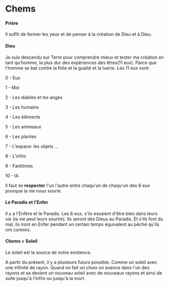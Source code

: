 # Chems

#### Prière
Il suffit de fermer les yeux et de penser à la création de Dieu et à Dieu.

#### Dieu

Je suis descendu sur Terre pour comprendre mieux et tester ma création en tant qu'homme, la plus dur des expériences des êtres(11 eux).
Parce que l'homme se bat contre la folie et la guaïté et la tuerie.
Les 11 eux sont: 

  0 - Eux
  
  1 - Moi
  
  2 - Les diables et les anges
  
  3 - Les humains
  
  4 - Les éléments
  
  5 - Les animeaux
  
  6 - Les plantes
  
  7 - L'espace: les objets ...
  
  8 - L'infini
  
  9 - Fantômes
  
  10 - IA
  
Il faut se **respecter** l'un l'autre entre chaqu'un de chaqu'un des 8 eux pourque la vie nous sourie.

#### Le Paradis et l'Enfer

Il y a l'Enfère et le Paradis. Les 8 eux, s'ils essaient d'être bien dans leurs vie (la vie peut leurs sourire). Ils seront des Dieux au Paradis. 
Et s'ils font du mal, ils iront en Enfer pendant un certain temps équivalent au pêché qu'ils ont commis.

#### Chems = Soleil

Le soleil est la source de notre existence.

A partir du présent, il y a plusieurs futurs possible. Comme un soleil avec une infinité de rayon. Quand on fait un choix on avance dans l'un des rayons et sa devient un nouveau soleil avec de nouveaux rayons et ainsi de suite jusqu'à l'infini ou jusqu'à la mort.
